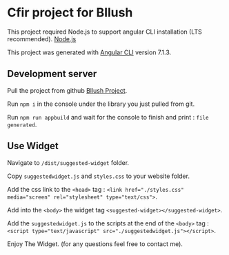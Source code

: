 # Cfir project for Bllush

This project required Node.js to support angular CLI installation (LTS recommended). [Node.js](https://nodejs.org/en/)

This project was generated with [Angular CLI](https://github.com/angular/angular-cli) version 7.1.3.

## Development server

Pull the project from github [Bllush Project](https://github.com/bmcsites/Bllush).

Run `npm i` in the console under the library you just pulled from git. 

Run `npm run appbuild` and wait for the console to finish and print : `file generated`.

## Use Widget

Navigate to `/dist/suggested-widget` folder.

Copy `suggestedwidget.js` and `styles.css` to your website folder.

Add the css link to the `<head>` tag : 
`<link href="./styles.css" media="screen" rel="stylesheet" type="text/css">`.

Add into the `<body>` the widget tag `<suggested-widget></suggested-widget>`.

Add the `suggestedwidget.js` to the scripts at the end of the `<body>` tag :
`<script type="text/javascript" src="./suggestedwidget.js"></script>`.
		
Enjoy The Widget. (for any questions feel free to contact me).
